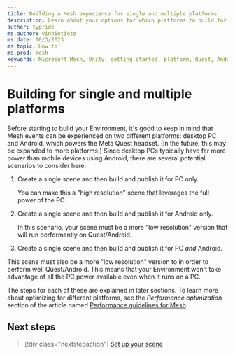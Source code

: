 ```yaml
---
title: Building a Mesh experience for single and multiple platforms
description: Learn about your options for which platforms to build for.
author: typride
ms.author: vinnietieto
ms.date: 10/3/2023
ms.topic: How to
ms.prod: mesh
keywords: Microsoft Mesh, Unity, getting started, platform, Quest, Android, new project
---
```


# Building for single and multiple platforms

Before starting to build your Environment, it's good to keep in mind
that Mesh events can be experienced on two different platforms: desktop
PC and Android, which powers the Meta Quest headset. (In the future,
this may be expanded to more platforms.) Since desktop PCs typically
have far more power than mobile devices using Android, there are several
potential scenarios to consider here:

1. Create a single scene and then build and publish it for PC only.

    You can make this a "high resolution" scene that leverages the full power of the PC.

2. Create a single scene and then build and publish it for Android only.

    In this scenario, your scene must be a more "low resolution" version that will run performantly on Quest/Android.

3. Create a single scene and then build and publish it for PC *and* Android.

This scene must also be a more "low resolution" version to in order to perform well Quest/Android. This means that your Environment won't take advantage of all the PC power available even when it runs on a PC.

The steps for each of these are explained in later sections. To learn more about optimizing for different platforms, see the *Performance optimization* section of the article named [Performance guidelines for Mesh](../debug-and-optimize-performance/performance-guidelines.md#performance-optimization).

## Next steps

> [!div class="nextstepaction"]
> [Set up your scene](set-up-your-scene.md)
